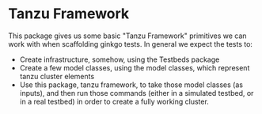 # Tanzu Framework 

This package gives us some basic "Tanzu Framework" primitives we can work with 
when scaffolding ginkgo tests.  In general we expect the tests to:

- Create infrastructure, somehow, using the Testbeds package
- Create a few model classes, using the model classes, which represent tanzu cluster elements
- Use this package, tanzu framework, to take those model classes (as inputs), and then run those 
commands (either in a simulated testbed, or in a real testbed) in order to create a fully working cluster.
